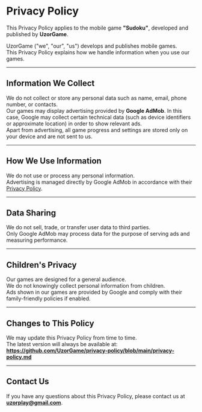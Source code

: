 # Privacy Policy

This Privacy Policy applies to the mobile game **"Sudoku"**, developed and published by **UzorGame**.

UzorGame ("we", "our", "us") develops and publishes mobile games.  
This Privacy Policy explains how we handle information when you use our games.

---

## Information We Collect
We do not collect or store any personal data such as name, email, phone number, or contacts.  
Our games may display advertising provided by **Google AdMob**. In this case, Google may collect certain technical data (such as device identifiers or approximate location) in order to show relevant ads.  
Apart from advertising, all game progress and settings are stored only on your device and are not sent to us.

---

## How We Use Information
We do not use or process any personal information.  
Advertising is managed directly by Google AdMob in accordance with their [Privacy Policy](https://policies.google.com/privacy).

---

## Data Sharing
We do not sell, trade, or transfer user data to third parties.  
Only Google AdMob may process data for the purpose of serving ads and measuring performance.

---

## Children's Privacy
Our games are designed for a general audience.  
We do not knowingly collect personal information from children.  
Ads shown in our games are provided by Google and comply with their family-friendly policies if enabled.

---

## Changes to This Policy
We may update this Privacy Policy from time to time.  
The latest version will always be available at:  
**https://github.com/UzorGame/privacy-policy/blob/main/privacy-policy.md**

---

## Contact Us
If you have any questions about this Privacy Policy, please contact us at **uzorplay@gmail.com**.
